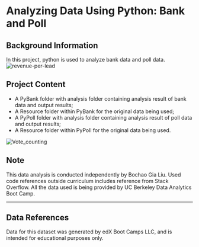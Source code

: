 # Analyzing Data Using Python: Bank and Poll

## Background Information
In this project, python is used to analyze bank data and poll data.
![revenue-per-lead](https://github.com/gialiubc/python-challenge/assets/141379548/5ae970b4-d3bb-40c6-b35f-623f64f27993)

## Project Content
- A PyBank folder with analysis folder containing analysis result of bank data and output results;
- A Resource folder within PyBank for the original data being used;
- A PyPoll folder with analysis folder containing analysis result of poll data and output results;
- A Resource folder within PyPoll for the original data being used.

![Vote_counting](https://github.com/gialiubc/python-challenge/assets/141379548/96cd4aab-17cc-4740-b519-db4d8591f7c2)

## Note
This data analysis is conducted independently by Bochao Gia Liu. 
Used code references outside curriculum includes reference from Stack Overflow. 
All the data used is being provided by UC Berkeley Data Analytics Boot Camp. 

* * *
## Data References
Data for this dataset was generated by edX Boot Camps LLC, and is intended for educational purposes only.
